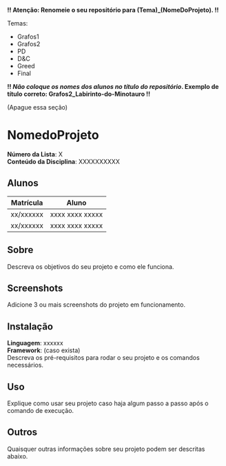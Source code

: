 **!! Atenção: Renomeie o seu repositório para (Tema)_(NomeDoProjeto). !!**

Temas:
 - Grafos1
 - Grafos2
 - PD
 - D&C
 - Greed
 - Final

 **!! *Não coloque os nomes dos alunos no título do repositório*. Exemplo de título correto: Grafos2_Labirinto-do-Minotauro !!**

 (Apague essa seção)

# NomedoProjeto

**Número da Lista**: X<br>
**Conteúdo da Disciplina**: XXXXXXXXXX<br>

## Alunos
|Matrícula | Aluno |
| -- | -- |
| xx/xxxxxx  |  xxxx xxxx xxxxx |
| xx/xxxxxx  |  xxxx xxxx xxxxx |

## Sobre
Descreva os objetivos do seu projeto e como ele funciona.

## Screenshots
Adicione 3 ou mais screenshots do projeto em funcionamento.

## Instalação
**Linguagem**: xxxxxx<br>
**Framework**: (caso exista)<br>
Descreva os pré-requisitos para rodar o seu projeto e os comandos necessários.

## Uso
Explique como usar seu projeto caso haja algum passo a passo após o comando de execução.

## Outros
Quaisquer outras informações sobre seu projeto podem ser descritas abaixo.





